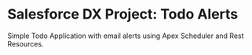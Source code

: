 # Salesforce DX Project: Todo Alerts

Simple Todo Application with email alerts using Apex Scheduler and Rest Resources.
